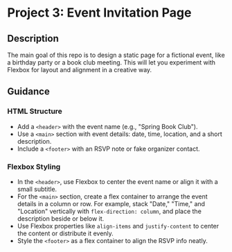 # Project 3: Event Invitation Page

## Description 

The main goal of this repo is to design a static page for a fictional event, like a birthday party or a book club meeting. This will let you experiment with Flexbox for layout and alignment in a creative way.

## Guidance

### HTML Structure

  - Add a `<header>` with the event name (e.g., "Spring Book Club").
  - Use a `<main>` section with event details: date, time, location, and a short description.
  - Include a `<footer>` with an RSVP note or fake organizer contact.


### Flexbox Styling

  - In the `<header>`, use Flexbox to center the event name or align it with a small subtitle.
  - For the `<main>` section, create a flex container to arrange the event details in a column or row. For example, stack "Date," "Time," and "Location" vertically with `flex-direction: column`, and place the description beside or below it.
  - Use Flexbox properties like `align-items` and `justify-content` to center the content or distribute it evenly.
  - Style the `<footer>` as a flex container to align the RSVP info neatly.

